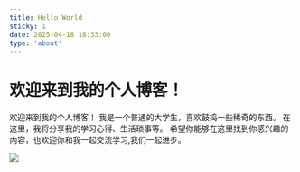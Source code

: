 ```yaml
---
title: Hello World
sticky: 1
date: 2025-04-18 18:33:00
type: 'about'
---
```

# 欢迎来到我的个人博客！

欢迎来到我的个人博客！
我是一个普通的大学生，喜欢鼓捣一些稀奇的东西。
在这里，我将分享我的学习心得、生活琐事等。
希望你能够在这里找到你感兴趣的内容，也欢迎你和我一起交流学习,我们一起进步。

![](https://bu.dusays.com/2024/11/15/67370d8563fe4.jpg)

